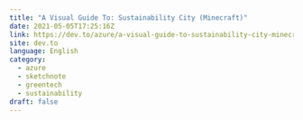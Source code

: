 ```yaml
---
title: "A Visual Guide To: Sustainability City (Minecraft)"
date: 2021-05-05T17:25:16Z
link: https://dev.to/azure/a-visual-guide-to-sustainability-city-minecraft-597e?utm_medium=RSS&utm_source=news.12bit.vn
site: dev.to
language: English
category:
  - azure
  - sketchnote
  - greentech
  - sustainability
draft: false
---
```

